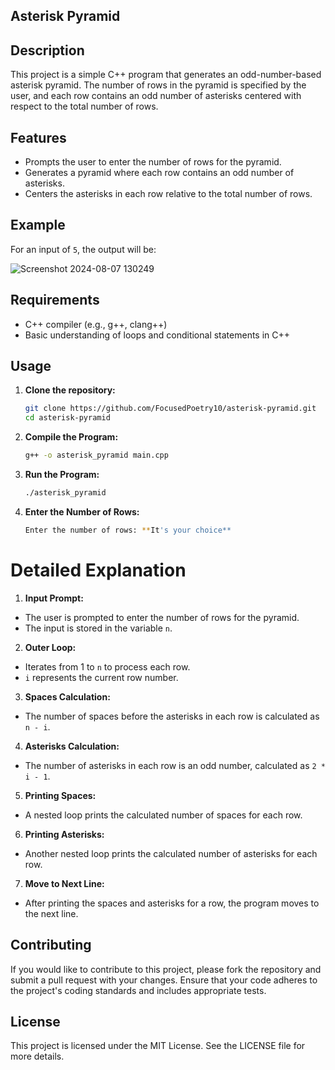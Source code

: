 ## Asterisk Pyramid

## Description

This project is a simple C++ program that generates an odd-number-based asterisk pyramid. The number of rows in the pyramid is specified by the user, and each row contains an odd number of asterisks centered with respect to the total number of rows.

## Features

- Prompts the user to enter the number of rows for the pyramid.
- Generates a pyramid where each row contains an odd number of asterisks.
- Centers the asterisks in each row relative to the total number of rows.

## Example

For an input of `5`, the output will be:
    
![Screenshot 2024-08-07 130249](https://github.com/user-attachments/assets/ebd3b6e6-3e08-4433-82ea-94e8af298e12)


## Requirements

- C++ compiler (e.g., g++, clang++)
- Basic understanding of loops and conditional statements in C++

## Usage

1. **Clone the repository:**

   ```sh
   git clone https://github.com/FocusedPoetry10/asterisk-pyramid.git
   cd asterisk-pyramid

2. **Compile the Program:**
   ```sh
   g++ -o asterisk_pyramid main.cpp

3. **Run the Program:**
   ```sh
   ./asterisk_pyramid

4. **Enter the Number of Rows:**
   ```sh
   Enter the number of rows: **It's your choice**

# Detailed Explanation

1. **Input Prompt:**
- The user is prompted to enter the number of rows for the pyramid.
- The input is stored in the variable `n`.

2. **Outer Loop:**
- Iterates from 1 to `n` to process each row.
- `i` represents the current row number.

3. **Spaces Calculation:**
- The number of spaces before the asterisks in each row is calculated as `n - i`.

4. **Asterisks Calculation:**
- The number of asterisks in each row is an odd number, calculated as `2 * i - 1`.

5. **Printing Spaces:**
- A nested loop prints the calculated number of spaces for each row.

6. **Printing Asterisks:**
- Another nested loop prints the calculated number of asterisks for each row.

7. **Move to Next Line:**
- After printing the spaces and asterisks for a row, the program moves to the next line.

## Contributing
If you would like to contribute to this project, please fork the repository and submit a pull request with your changes. Ensure that your code adheres to the project's coding standards and includes appropriate tests.

## License
This project is licensed under the MIT License. See the LICENSE file for more details.
